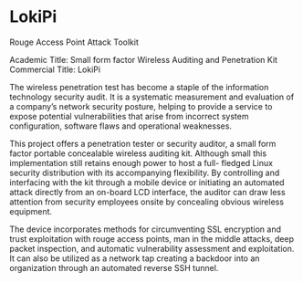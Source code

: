 # LokiPi
Rouge Access Point Attack Toolkit

Academic Title: Small form factor Wireless Auditing and Penetration Kit 
Commercial Title: LokiPi

The wireless penetration test has become a staple of the information technology security audit. It is a systematic measurement and evaluation of a company’s network security posture, helping to provide a service to expose potential vulnerabilities that arise from incorrect system configuration, software flaws and operational weaknesses.

This project offers a penetration tester or security auditor, a small form factor portable concealable wireless auditing kit. Although small this implementation still retains enough power to host a full- fledged Linux security distribution with its accompanying flexibility. By controlling and interfacing with the kit through a mobile device or initiating an automated attack directly from an on-board LCD interface, the auditor can draw less attention from security employees onsite by concealing obvious wireless equipment.

The device incorporates methods for circumventing SSL encryption and trust exploitation with rouge access points, man in the middle attacks, deep packet inspection, and automatic vulnerability assessment and exploitation. It can also be utilized as a network tap creating a backdoor into an organization through an automated reverse SSH tunnel.
